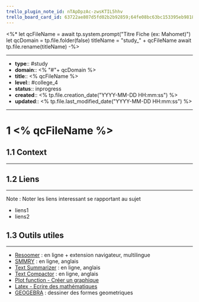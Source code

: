```yaml
---
trello_plugin_note_id: nTApDpzAc-zwsKTIL5hhv
trello_board_card_id: 63722ae807d5fd02b2b92859;64fe08bc63bc153395eb9818
---
```


<%*
let qcFileName = await tp.system.prompt("Titre Fiche (ex: Mahomet)")
let qcDomain = tp.file.folder(false)
titleName = "study_" + qcFileName
await tp.file.rename(titleName)
-%>


---
- **type**:: #study
- **domain**:: <% "#"+ qcDomain %>
- **title**:: <% qcFileName %>
- **level**:: #college_4
- **status**:: inprogress
- **created**:: <% tp.file.creation_date("YYYY-MM-DD HH:mm:ss") %>
- **updated**:: <% tp.file.last_modified_date("YYYY-MM-DD HH:mm:ss") %>
---


# 1	<% qcFileName %>


## 1.1	Context
---



## 1.2	Liens
---

Note :  Noter les liens interessant se rapportant au sujet

- liens1
- liens2



## 1.3	Outils utiles
---

-   [Resoomer](https://resoomer.com/fr) : en ligne + extension navigateur, multilingue
-   [SMMRY](https://smmry.com/) : en ligne, anglais
-   [Text Summarizer](http://textsummarization.net/text-summarizer) : en ligne, anglais
-   [Text Compactor](https://www.textcompactor.com/) : en ligne, anglais
- [Plot function - Créer un graphique](https://github.com/leonhma/obsidian-functionplot)
- [Latex - Ecrire des mathématiques](https://fr.wikibooks.org/wiki/LaTeX/%C3%89crire_des_math%C3%A9matiques)
- [GEOGEBRA](https://www.geogebra.org/geometry?lang=fr) : dessiner des formes geometriques 